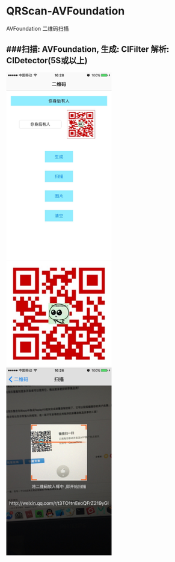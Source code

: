# QRScan-AVFoundation
AVFoundation 二维码扫描



###扫描: AVFoundation, 生成: CIFilter  解析: CIDetector(5S或以上)
---
<p align="left" >
  <img src="1.png" alt="KYAnimatedPageControl" title="KYAnimatedPageControl" width = "280">
  <img src="2.png" alt="KYAnimatedPageControl" title="KYAnimatedPageControl" width = "280">
  <img src="3.png" alt="KYAnimatedPageControl" title="KYAnimatedPageControl" width = "280">
</p>
